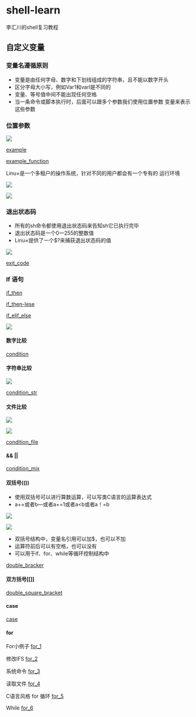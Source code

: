 # shell-learn
李汇川的shell复习教程
## 自定义变量

### 变量名遵循原则 
- 变量是由任何字母、数字和下划线组成的字符串，且不能以数字开头 
- 区分字母大小写，例如Var1和varl是不同的 
- 变量、等号值中间不能出现任何空格
- 当一条命令或脚本执行时，后面可以跟多个参数我们使用位置参数 变量来表示这些参数

### 位置参数

![](./photo/01.png)

[example](./location_var.sh)

[example_function](./func_sh.sh)

Linu×是一个多租户的操作系统，针对不同的用户都会有一个专有的 运行环境

![](./photo/03.png)

![](./photo/02.png)

### 退出状态码

- 所有的sh命令都使用退出状态码来告知sh它已执行完毕 
- 退出状态码是一个0一255的整数值 
- Linu×提供了一个$?来捕获退出状态码的值

![](./photo/04.png)

[exit_code](./exit_code.sh)

### If 语句


[if_then](./if_then.sh)


[if_then-lese](./if_then_else.sh)

[if_elif_else](./if_elif_else.sh)

![](./photo/05.png)
#### 数字比较
[condition](./condition.sh)

#### 字符串比较
![](./photo/06.png)

[condition_str](./condition_str.sh)
   
#### 文件比较
![](./photo/07.png)

![](./photo/08.png)

[condition_file](./condition_file.sh)

#### && || 

[condition_mix](./condition_mix.sh)


#### 双括号(())

- 使用双括号可以进行算数运算，可以写类C语言的运算表达式 
- a++或者b—或者a+=1或者a<b或者a！=b

![](./photo/09.png)

![](./photo/10.png)

- 双括号结构中，变量名引用可以加$，也可以不加 
- 运算符前后可以有空格，也可以没有 
- 可以用于if、for、while等循环控制结构中

[double_bracker](./double_bracker.sh)

#### 双方括号[[]]

[double_square_bracket](./double_square_bracket.sh)

#### case

[case](./case.sh)


#### for

For小例子
[for_1](./for_1.sh) 


修改IFS
[for_2](./for_2.sh) 



系统命令
[for_3](./for_3.sh)

读取文件
[for_4](./for_4.sh)

C语言风格 for 循环
[for_5](./for_5.sh)

While
[for_6](./for_6.sh)
